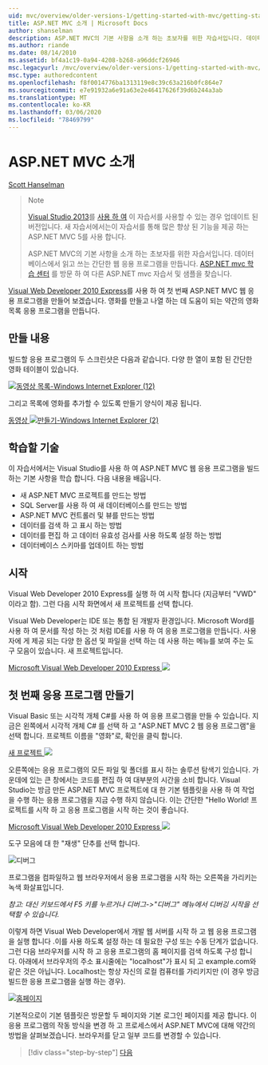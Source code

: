 ```yaml
---
uid: mvc/overview/older-versions-1/getting-started-with-mvc/getting-started-with-mvc-part1
title: ASP.NET MVC 소개 | Microsoft Docs
author: shanselman
description: ASP.NET MVC의 기본 사항을 소개 하는 초보자를 위한 자습서입니다. 데이터베이스에서 읽고 쓰는 간단한 웹 응용 프로그램을 만듭니다.
ms.author: riande
ms.date: 08/14/2010
ms.assetid: bf4a1c19-0a94-4208-b268-a96ddcf26946
msc.legacyurl: /mvc/overview/older-versions-1/getting-started-with-mvc/getting-started-with-mvc-part1
msc.type: authoredcontent
ms.openlocfilehash: f8f0014776ba1313119e8c39c63a216b0fc864e7
ms.sourcegitcommit: e7e91932a6e91a63e2e46417626f39d6b244a3ab
ms.translationtype: MT
ms.contentlocale: ko-KR
ms.lasthandoff: 03/06/2020
ms.locfileid: "78469799"
---
```

# <a name="intro-to-aspnet-mvc"></a>ASP.NET MVC 소개

[Scott Hanselman](https://github.com/shanselman)

> > [!NOTE]
> > [Visual Studio 2013](https://my.visualstudio.com/Downloads?q=visual%20studio%202013)를 [사용 하 여](../../getting-started/introduction/getting-started.md) 이 자습서를 사용할 수 있는 경우 업데이트 된 버전입니다. 새 자습서에서는이 자습서를 통해 많은 향상 된 기능을 제공 하는 ASP.NET MVC 5를 사용 합니다.
>
>
> ASP.NET MVC의 기본 사항을 소개 하는 초보자를 위한 자습서입니다. 데이터베이스에서 읽고 쓰는 간단한 웹 응용 프로그램을 만듭니다. [ASP.NET mvc 학습 센터](../../../index.md) 를 방문 하 여 다른 ASP.NET mvc 자습서 및 샘플을 찾습니다.

[Visual Web Developer 2010 Express](https://www.microsoft.com/express/Web/)를 사용 하 여 첫 번째 ASP.NET MVC 웹 응용 프로그램을 만들어 보겠습니다. 영화를 만들고 나열 하는 데 도움이 되는 약간의 영화 목록 응용 프로그램을 만듭니다.

## <a name="what-youll-build"></a>만들 내용

빌드할 응용 프로그램의 두 스크린샷은 다음과 같습니다. 다양 한 열이 포함 된 간단한 영화 테이블이 있습니다.

[![동영상 목록-Windows Internet Explorer (12)](getting-started-with-mvc-part1/_static/image2.png)](getting-started-with-mvc-part1/_static/image1.png)

그리고 목록에 영화를 추가할 수 있도록 만들기 양식이 제공 됩니다.

[동영상 ![만들기-Windows Internet Explorer (2)](getting-started-with-mvc-part1/_static/image4.png)](getting-started-with-mvc-part1/_static/image3.png)

## <a name="skills-youll-learn"></a>학습할 기술

이 자습서에서는 Visual Studio를 사용 하 여 ASP.NET MVC 웹 응용 프로그램을 빌드하는 기본 사항을 학습 합니다. 다음 내용을 배웁니다.

- 새 ASP.NET MVC 프로젝트를 만드는 방법
- SQL Server를 사용 하 여 새 데이터베이스를 만드는 방법
- ASP.NET MVC 컨트롤러 및 뷰를 만드는 방법
- 데이터를 검색 하 고 표시 하는 방법
- 데이터를 편집 하 고 데이터 유효성 검사를 사용 하도록 설정 하는 방법
- 데이터베이스 스키마를 업데이트 하는 방법

## <a name="get-started"></a>시작

Visual Web Developer 2010 Express를 실행 하 여 시작 합니다 (지금부터 "VWD" 이라고 함). 그런 다음 시작 화면에서 새 프로젝트를 선택 합니다.

Visual Web Developer는 IDE 또는 통합 된 개발자 환경입니다. Microsoft Word를 사용 하 여 문서를 작성 하는 것 처럼 IDE를 사용 하 여 응용 프로그램을 만듭니다. 사용자에 게 제공 되는 다양 한 옵션 및 파일을 선택 하는 데 사용 하는 메뉴를 보여 주는 도구 모음이 있습니다. 새 프로젝트입니다.

[Microsoft Visual Web Developer 2010 Express ![](getting-started-with-mvc-part1/_static/image6.png)](getting-started-with-mvc-part1/_static/image5.png)

## <a name="creating-your-first-application"></a>첫 번째 응용 프로그램 만들기

Visual Basic 또는 시각적 개체 C#를 사용 하 여 응용 프로그램을 만들 수 있습니다. 지금은 왼쪽에서 시각적 개체 C# 를 선택 하 고 "ASP.NET MVC 2 웹 응용 프로그램"을 선택 합니다. 프로젝트 이름을 "영화"로, 확인을 클릭 합니다.

[새 프로젝트 ![](getting-started-with-mvc-part1/_static/image8.png)](getting-started-with-mvc-part1/_static/image7.png)

오른쪽에는 응용 프로그램의 모든 파일 및 폴더를 표시 하는 솔루션 탐색기 있습니다. 가운데에 있는 큰 창에서는 코드를 편집 하 여 대부분의 시간을 소비 합니다. Visual Studio는 방금 만든 ASP.NET MVC 프로젝트에 대 한 기본 템플릿을 사용 하 여 작업을 수행 하는 응용 프로그램을 지금 수행 하지 않습니다. 이는 간단한 "Hello World! 프로젝트를 시작 하 고 응용 프로그램을 시작 하는 것이 좋습니다.

[Microsoft Visual Web Developer 2010 Express ![](getting-started-with-mvc-part1/_static/image10.png)](getting-started-with-mvc-part1/_static/image9.png)

도구 모음에 대 한 "재생" 단추를 선택 합니다.

![디버그](getting-started-with-mvc-part1/_static/image11.png)

프로그램을 컴파일하고 웹 브라우저에서 응용 프로그램을 시작 하는 오른쪽을 가리키는 녹색 화살표입니다.

*참고: 대신 키보드에서 F5 키를 누르거나 디버그-&gt;"디버그" 메뉴에서 디버깅 시작을 선택할 수 있습니다.*

이렇게 하면 Visual Web Developer에서 개발 웹 서버를 시작 하 고 웹 응용 프로그램을 실행 합니다 .이를 사용 하도록 설정 하는 데 필요한 구성 또는 수동 단계가 없습니다. 그런 다음 브라우저를 시작 하 고 응용 프로그램의 홈 페이지를 검색 하도록 구성 합니다. 아래에서 브라우저의 주소 표시줄에는 "localhost"가 표시 되 고 example.com와 같은 것은 아닙니다. Localhost는 항상 자신의 로컬 컴퓨터를 가리키지만 (이 경우 방금 빌드한 응용 프로그램을 실행 하는 경우).

[![홈페이지](getting-started-with-mvc-part1/_static/image13.png)](getting-started-with-mvc-part1/_static/image12.png)

기본적으로이 기본 템플릿은 방문할 두 페이지와 기본 로그인 페이지를 제공 합니다. 이 응용 프로그램의 작동 방식을 변경 하 고 프로세스에서 ASP.NET MVC에 대해 약간의 방법을 살펴보겠습니다. 브라우저를 닫고 일부 코드를 변경할 수 있습니다.

> [!div class="step-by-step"]
> [다음](getting-started-with-mvc-part2.md)
